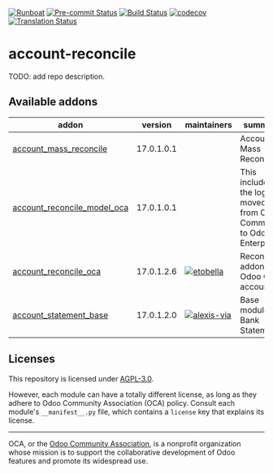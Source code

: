 
[![Runboat](https://img.shields.io/badge/runboat-Try%20me-875A7B.png)](https://runboat.odoo-community.org/builds?repo=OCA/account-reconcile&target_branch=17.0)
[![Pre-commit Status](https://github.com/OCA/account-reconcile/actions/workflows/pre-commit.yml/badge.svg?branch=17.0)](https://github.com/OCA/account-reconcile/actions/workflows/pre-commit.yml?query=branch%3A17.0)
[![Build Status](https://github.com/OCA/account-reconcile/actions/workflows/test.yml/badge.svg?branch=17.0)](https://github.com/OCA/account-reconcile/actions/workflows/test.yml?query=branch%3A17.0)
[![codecov](https://codecov.io/gh/OCA/account-reconcile/branch/17.0/graph/badge.svg)](https://codecov.io/gh/OCA/account-reconcile)
[![Translation Status](https://translation.odoo-community.org/widgets/account-reconcile-17-0/-/svg-badge.svg)](https://translation.odoo-community.org/engage/account-reconcile-17-0/?utm_source=widget)

<!-- /!\ do not modify above this line -->

# account-reconcile

TODO: add repo description.

<!-- /!\ do not modify below this line -->

<!-- prettier-ignore-start -->

[//]: # (addons)

Available addons
----------------
addon | version | maintainers | summary
--- | --- | --- | ---
[account_mass_reconcile](account_mass_reconcile/) | 17.0.1.0.1 |  | Account Mass Reconcile
[account_reconcile_model_oca](account_reconcile_model_oca/) | 17.0.1.0.1 |  | This includes the logic moved from Odoo Community to Odoo Enterprise
[account_reconcile_oca](account_reconcile_oca/) | 17.0.1.2.6 | [![etobella](https://github.com/etobella.png?size=30px)](https://github.com/etobella) | Reconcile addons for Odoo CE accounting
[account_statement_base](account_statement_base/) | 17.0.1.2.0 | [![alexis-via](https://github.com/alexis-via.png?size=30px)](https://github.com/alexis-via) | Base module for Bank Statements

[//]: # (end addons)

<!-- prettier-ignore-end -->

## Licenses

This repository is licensed under [AGPL-3.0](LICENSE).

However, each module can have a totally different license, as long as they adhere to Odoo Community Association (OCA)
policy. Consult each module's `__manifest__.py` file, which contains a `license` key
that explains its license.

----
OCA, or the [Odoo Community Association](http://odoo-community.org/), is a nonprofit
organization whose mission is to support the collaborative development of Odoo features
and promote its widespread use.
